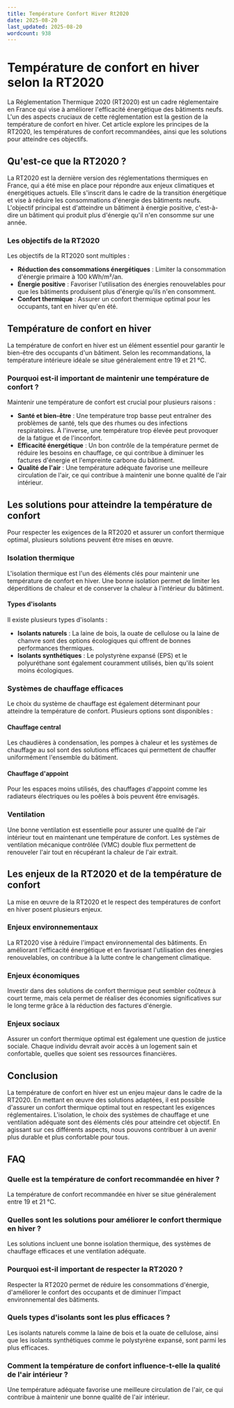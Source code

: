 ```yaml
---
title: Température Confort Hiver Rt2020
date: 2025-08-20
last_updated: 2025-08-20
wordcount: 938
---
```


# Température de confort en hiver selon la RT2020

La Réglementation Thermique 2020 (RT2020) est un cadre réglementaire en France qui vise à améliorer l'efficacité énergétique des bâtiments neufs. L'un des aspects cruciaux de cette réglementation est la gestion de la température de confort en hiver. Cet article explore les principes de la RT2020, les températures de confort recommandées, ainsi que les solutions pour atteindre ces objectifs.

## Qu'est-ce que la RT2020 ?

La RT2020 est la dernière version des réglementations thermiques en France, qui a été mise en place pour répondre aux enjeux climatiques et énergétiques actuels. Elle s'inscrit dans le cadre de la transition énergétique et vise à réduire les consommations d'énergie des bâtiments neufs. L'objectif principal est d'atteindre un bâtiment à énergie positive, c'est-à-dire un bâtiment qui produit plus d'énergie qu'il n'en consomme sur une année.

### Les objectifs de la RT2020

Les objectifs de la RT2020 sont multiples :
- **Réduction des consommations énergétiques** : Limiter la consommation d'énergie primaire à 100 kWh/m²/an.
- **Énergie positive** : Favoriser l'utilisation des énergies renouvelables pour que les bâtiments produisent plus d'énergie qu'ils n'en consomment.
- **Confort thermique** : Assurer un confort thermique optimal pour les occupants, tant en hiver qu'en été.

## Température de confort en hiver

La température de confort en hiver est un élément essentiel pour garantir le bien-être des occupants d'un bâtiment. Selon les recommandations, la température intérieure idéale se situe généralement entre 19 et 21 °C.

### Pourquoi est-il important de maintenir une température de confort ?

Maintenir une température de confort est crucial pour plusieurs raisons :
- **Santé et bien-être** : Une température trop basse peut entraîner des problèmes de santé, tels que des rhumes ou des infections respiratoires. À l'inverse, une température trop élevée peut provoquer de la fatigue et de l'inconfort.
- **Efficacité énergétique** : Un bon contrôle de la température permet de réduire les besoins en chauffage, ce qui contribue à diminuer les factures d'énergie et l'empreinte carbone du bâtiment.
- **Qualité de l'air** : Une température adéquate favorise une meilleure circulation de l'air, ce qui contribue à maintenir une bonne qualité de l'air intérieur.

## Les solutions pour atteindre la température de confort

Pour respecter les exigences de la RT2020 et assurer un confort thermique optimal, plusieurs solutions peuvent être mises en œuvre.

### Isolation thermique

L'isolation thermique est l'un des éléments clés pour maintenir une température de confort en hiver. Une bonne isolation permet de limiter les déperditions de chaleur et de conserver la chaleur à l'intérieur du bâtiment.

#### Types d'isolants

Il existe plusieurs types d'isolants :
- **Isolants naturels** : La laine de bois, la ouate de cellulose ou la laine de chanvre sont des options écologiques qui offrent de bonnes performances thermiques.
- **Isolants synthétiques** : Le polystyrène expansé (EPS) et le polyuréthane sont également couramment utilisés, bien qu'ils soient moins écologiques.

### Systèmes de chauffage efficaces

Le choix du système de chauffage est également déterminant pour atteindre la température de confort. Plusieurs options sont disponibles :

#### Chauffage central

Les chaudières à condensation, les pompes à chaleur et les systèmes de chauffage au sol sont des solutions efficaces qui permettent de chauffer uniformément l'ensemble du bâtiment.

#### Chauffage d'appoint

Pour les espaces moins utilisés, des chauffages d'appoint comme les radiateurs électriques ou les poêles à bois peuvent être envisagés.

### Ventilation

Une bonne ventilation est essentielle pour assurer une qualité de l'air intérieur tout en maintenant une température de confort. Les systèmes de ventilation mécanique contrôlée (VMC) double flux permettent de renouveler l'air tout en récupérant la chaleur de l'air extrait.

## Les enjeux de la RT2020 et de la température de confort

La mise en œuvre de la RT2020 et le respect des températures de confort en hiver posent plusieurs enjeux.

### Enjeux environnementaux

La RT2020 vise à réduire l'impact environnemental des bâtiments. En améliorant l'efficacité énergétique et en favorisant l'utilisation des énergies renouvelables, on contribue à la lutte contre le changement climatique.

### Enjeux économiques

Investir dans des solutions de confort thermique peut sembler coûteux à court terme, mais cela permet de réaliser des économies significatives sur le long terme grâce à la réduction des factures d'énergie.

### Enjeux sociaux

Assurer un confort thermique optimal est également une question de justice sociale. Chaque individu devrait avoir accès à un logement sain et confortable, quelles que soient ses ressources financières.

## Conclusion

La température de confort en hiver est un enjeu majeur dans le cadre de la RT2020. En mettant en œuvre des solutions adaptées, il est possible d'assurer un confort thermique optimal tout en respectant les exigences réglementaires. L'isolation, le choix des systèmes de chauffage et une ventilation adéquate sont des éléments clés pour atteindre cet objectif. En agissant sur ces différents aspects, nous pouvons contribuer à un avenir plus durable et plus confortable pour tous.

## FAQ

### Quelle est la température de confort recommandée en hiver ?

La température de confort recommandée en hiver se situe généralement entre 19 et 21 °C.

### Quelles sont les solutions pour améliorer le confort thermique en hiver ?

Les solutions incluent une bonne isolation thermique, des systèmes de chauffage efficaces et une ventilation adéquate.

### Pourquoi est-il important de respecter la RT2020 ?

Respecter la RT2020 permet de réduire les consommations d'énergie, d'améliorer le confort des occupants et de diminuer l'impact environnemental des bâtiments.

### Quels types d'isolants sont les plus efficaces ?

Les isolants naturels comme la laine de bois et la ouate de cellulose, ainsi que les isolants synthétiques comme le polystyrène expansé, sont parmi les plus efficaces.

### Comment la température de confort influence-t-elle la qualité de l'air intérieur ?

Une température adéquate favorise une meilleure circulation de l'air, ce qui contribue à maintenir une bonne qualité de l'air intérieur.